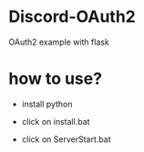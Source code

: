 # Discord-OAuth2
OAuth2 example with flask

# how to use?

- install python

- click on install.bat

- click on ServerStart.bat
